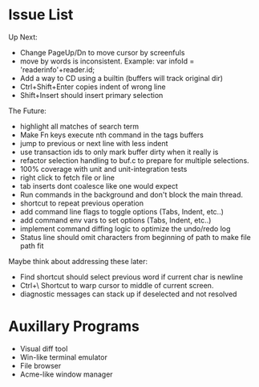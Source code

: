 # Issue List

Up Next:

* Change PageUp/Dn to move cursor by screenfuls
* move by words is inconsistent. Example:
    var infoId = 'readerinfo'+reader.id;
* Add a way to CD using a builtin (buffers will track original dir)
* Ctrl+Shift+Enter copies indent of wrong line
* Shift+Insert should insert primary selection

The Future:

* highlight all matches of search term
* Make Fn keys execute nth command in the tags buffers
* jump to previous or next line with less indent
* use transaction ids to only mark buffer dirty when it really is
* refactor selection handling to buf.c to prepare for multiple selections.
* 100% coverage with unit and unit-integration tests
* right click to fetch file or line
* tab inserts dont coalesce like one would expect
* Run commands in the background and don't block the main thread.
* shortcut to repeat previous operation
* add command line flags to toggle options (Tabs, Indent, etc..)
* add command env vars to set options (Tabs, Indent, etc..)
* implement command diffing logic to optimize the undo/redo log
* Status line should omit characters from beginning of path to make file path fit

Maybe think about addressing these later:

* Find shortcut should select previous word if current char is newline
* Ctrl+\ Shortcut to warp cursor to middle of current screen.
* diagnostic messages can stack up if deselected and not resolved

# Auxillary Programs

* Visual diff tool
* Win-like terminal emulator
* File browser
* Acme-like window manager
